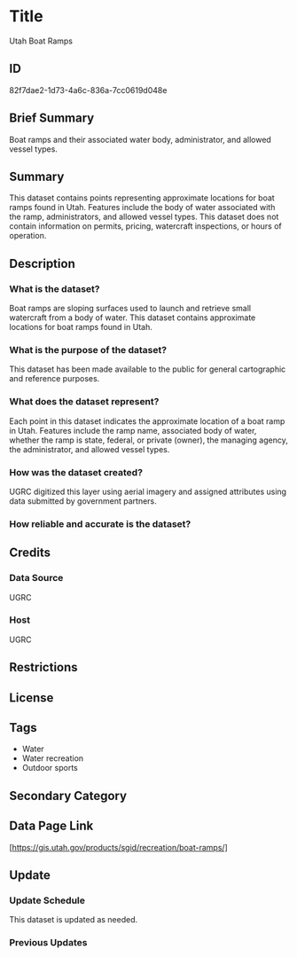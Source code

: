 # Title

Utah Boat Ramps

## ID

82f7dae2-1d73-4a6c-836a-7cc0619d048e

## Brief Summary

Boat ramps and their associated water body, administrator, and allowed vessel types.

## Summary

This dataset contains points representing approximate locations for boat ramps found in Utah. Features include the body of water associated with the ramp, administrators, and allowed vessel types. This dataset does not contain information on permits, pricing, watercraft inspections, or hours of operation.

## Description

### What is the dataset?

Boat ramps are sloping surfaces used to launch and retrieve small watercraft from a body of water. This dataset contains approximate locations for boat ramps found in Utah.

### What is the purpose of the dataset?

This dataset has been made available to the public for general cartographic and reference purposes.

### What does the dataset represent?

Each point in this dataset indicates the approximate location of a boat ramp in Utah. Features include the ramp name, associated body of water, whether the ramp is state, federal, or private (owner), the managing agency, the administrator, and allowed vessel types.

### How was the dataset created?

UGRC digitized this layer using aerial imagery and assigned attributes using data submitted by government partners.

<!--- A guesstimate. Do we have info on this dataset was created or how it's being maintained? --->

### How reliable and accurate is the dataset?

<!--- Do we have a way of knowing if these data are comprehensive? --->

## Credits

### Data Source

UGRC

### Host

UGRC

## Restrictions

## License

## Tags

- Water
- Water recreation
- Outdoor sports

## Secondary Category

## Data Page Link

[https://gis.utah.gov/products/sgid/recreation/boat-ramps/]

## Update

### Update Schedule

This dataset is updated as needed.

### Previous Updates
